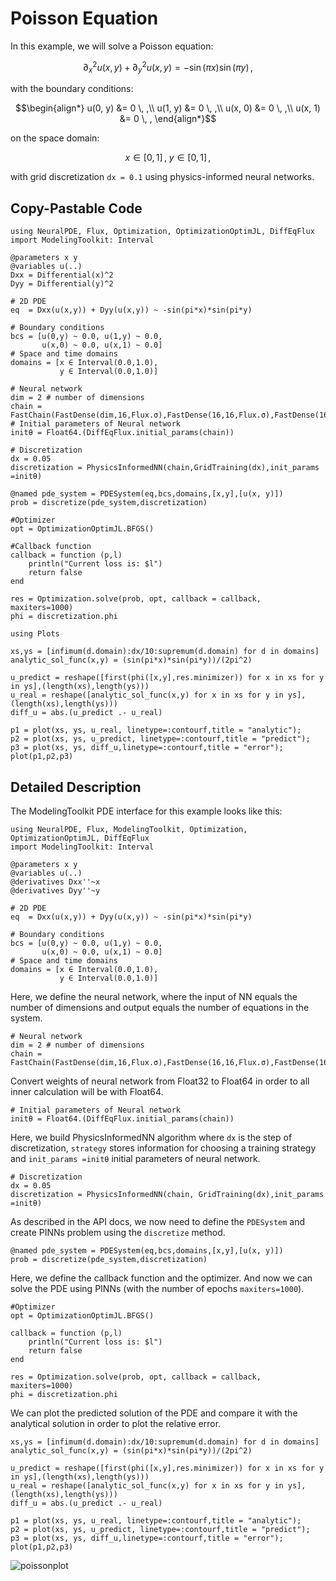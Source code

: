 # Poisson Equation

In this example, we will solve a Poisson equation:

```math
∂^2_x u(x, y) + ∂^2_y u(x, y) = - \sin(\pi x) \sin(\pi y) \, ,
```

with the boundary conditions:

```math
\begin{align*}
u(0, y) &= 0 \, ,\\
u(1, y) &= 0 \, ,\\
u(x, 0) &= 0 \, ,\\
u(x, 1) &= 0 \, ,
\end{align*}
```

on the space domain:

```math
x \in [0, 1] \, , \ y \in [0, 1] \, ,
```

with grid discretization `dx = 0.1` using physics-informed neural networks.

## Copy-Pastable Code

```@example
using NeuralPDE, Flux, Optimization, OptimizationOptimJL, DiffEqFlux
import ModelingToolkit: Interval

@parameters x y
@variables u(..)
Dxx = Differential(x)^2
Dyy = Differential(y)^2

# 2D PDE
eq  = Dxx(u(x,y)) + Dyy(u(x,y)) ~ -sin(pi*x)*sin(pi*y)

# Boundary conditions
bcs = [u(0,y) ~ 0.0, u(1,y) ~ 0.0,
       u(x,0) ~ 0.0, u(x,1) ~ 0.0]
# Space and time domains
domains = [x ∈ Interval(0.0,1.0),
           y ∈ Interval(0.0,1.0)]

# Neural network
dim = 2 # number of dimensions
chain = FastChain(FastDense(dim,16,Flux.σ),FastDense(16,16,Flux.σ),FastDense(16,1))
# Initial parameters of Neural network
initθ = Float64.(DiffEqFlux.initial_params(chain))

# Discretization
dx = 0.05
discretization = PhysicsInformedNN(chain,GridTraining(dx),init_params =initθ)

@named pde_system = PDESystem(eq,bcs,domains,[x,y],[u(x, y)])
prob = discretize(pde_system,discretization)

#Optimizer
opt = OptimizationOptimJL.BFGS()

#Callback function
callback = function (p,l)
    println("Current loss is: $l")
    return false
end

res = Optimization.solve(prob, opt, callback = callback, maxiters=1000)
phi = discretization.phi

using Plots

xs,ys = [infimum(d.domain):dx/10:supremum(d.domain) for d in domains]
analytic_sol_func(x,y) = (sin(pi*x)*sin(pi*y))/(2pi^2)

u_predict = reshape([first(phi([x,y],res.minimizer)) for x in xs for y in ys],(length(xs),length(ys)))
u_real = reshape([analytic_sol_func(x,y) for x in xs for y in ys], (length(xs),length(ys)))
diff_u = abs.(u_predict .- u_real)

p1 = plot(xs, ys, u_real, linetype=:contourf,title = "analytic");
p2 = plot(xs, ys, u_predict, linetype=:contourf,title = "predict");
p3 = plot(xs, ys, diff_u,linetype=:contourf,title = "error");
plot(p1,p2,p3)
```

## Detailed Description

The ModelingToolkit PDE interface for this example looks like this:

```@example poisson
using NeuralPDE, Flux, ModelingToolkit, Optimization, OptimizationOptimJL, DiffEqFlux
import ModelingToolkit: Interval

@parameters x y
@variables u(..)
@derivatives Dxx''~x
@derivatives Dyy''~y

# 2D PDE
eq  = Dxx(u(x,y)) + Dyy(u(x,y)) ~ -sin(pi*x)*sin(pi*y)

# Boundary conditions
bcs = [u(0,y) ~ 0.0, u(1,y) ~ 0.0,
       u(x,0) ~ 0.0, u(x,1) ~ 0.0]
# Space and time domains
domains = [x ∈ Interval(0.0,1.0),
           y ∈ Interval(0.0,1.0)]
```

Here, we define the neural network, where the input of NN equals the number of dimensions and output equals the number of equations in the system.


```@example poisson
# Neural network
dim = 2 # number of dimensions
chain = FastChain(FastDense(dim,16,Flux.σ),FastDense(16,16,Flux.σ),FastDense(16,1))
```

Convert weights of neural network from Float32 to Float64 in order to all inner calculation will be with Float64.

```@example poisson
# Initial parameters of Neural network
initθ = Float64.(DiffEqFlux.initial_params(chain))
```

Here, we build PhysicsInformedNN algorithm where `dx` is the step of discretization, `strategy` stores information for choosing a training strategy and
`init_params =initθ` initial parameters of neural network.

```@example poisson
# Discretization
dx = 0.05
discretization = PhysicsInformedNN(chain, GridTraining(dx),init_params =initθ)
```

As described in the API docs, we now need to define the `PDESystem` and create PINNs problem using the `discretize` method.

```@example poisson
@named pde_system = PDESystem(eq,bcs,domains,[x,y],[u(x, y)])
prob = discretize(pde_system,discretization)
```

Here, we define the callback function and the optimizer. And now we can solve the PDE using PINNs
(with the number of epochs `maxiters=1000`).

```@example poisson
#Optimizer
opt = OptimizationOptimJL.BFGS()

callback = function (p,l)
    println("Current loss is: $l")
    return false
end

res = Optimization.solve(prob, opt, callback = callback, maxiters=1000)
phi = discretization.phi
```

We can plot the predicted solution of the PDE and compare it with the analytical solution in order to plot the relative error.

```@example poisson
xs,ys = [infimum(d.domain):dx/10:supremum(d.domain) for d in domains]
analytic_sol_func(x,y) = (sin(pi*x)*sin(pi*y))/(2pi^2)

u_predict = reshape([first(phi([x,y],res.minimizer)) for x in xs for y in ys],(length(xs),length(ys)))
u_real = reshape([analytic_sol_func(x,y) for x in xs for y in ys], (length(xs),length(ys)))
diff_u = abs.(u_predict .- u_real)

p1 = plot(xs, ys, u_real, linetype=:contourf,title = "analytic");
p2 = plot(xs, ys, u_predict, linetype=:contourf,title = "predict");
p3 = plot(xs, ys, diff_u,linetype=:contourf,title = "error");
plot(p1,p2,p3)
```

![poissonplot](https://user-images.githubusercontent.com/12683885/90962648-2db35980-e4ba-11ea-8e58-f4f07c77bcb9.png)
